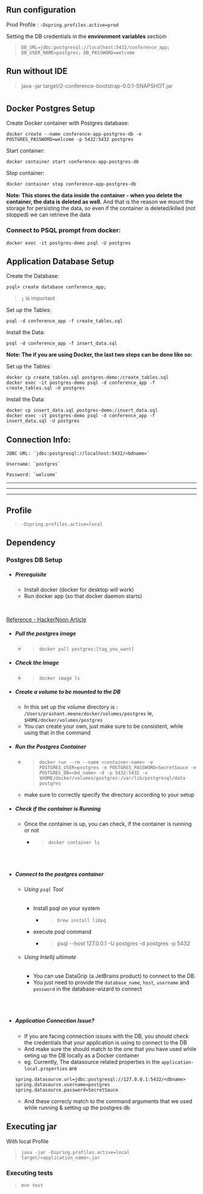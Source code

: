 ## Run configuration

Prod Profile :  `-Dspring.profiles.active=prod`

Setting the DB credentials in the **environment variables** sectioin
> `DB_URL=jdbc:postgresql://localhost:5432/conference_app; DB_USER_NAME=postgres; DB_PASSWORD=welcome`

## Run without IDE

> java -jar target/2-conference-bootstrap-0.0.1-SNAPSHOT.jar

#

## Docker Postgres Setup

Create Docker container with Postgres database:

    docker create --name conference-app-postgres-db -e POSTGRES_PASSWORD=welcome -p 5432:5432 postgres

Start container:

    docker container start conference-app-postgres-db

Stop container:

    docker container stop conference-app-postgres-db

**Note: This stores the data inside the container - when you delete the container, the data is
deleted as well.**
And that is the reason we mount the storage for persisting the data, so even if the container is
deleted/killed (not stopped) we can retrieve the data

### Connect to PSQL prompt from docker:

    docker exec -it postgres-demo psql -U postgres

## Application Database Setup

Create the Database:

    psql> create database conference_app;

> **`;`** is important

Set up the Tables:

    psql -d conference_app -f create_tables.sql

Install the Data:

    psql -d conference_app -f insert_data.sql

**Note: The if you are using Docker, the last two steps can be done like so:**

Set up the Tables:

    docker cp create_tables.sql postgres-demo:/create_tables.sql
    docker exec -it postgres-demo psql -d conference_app -f create_tables.sql -U postgres

Install the Data:

    docker cp insert_data.sql postgres-demo:/insert_data.sql
    docker exec -it postgres-demo psql -d conference_app -f insert_data.sql -U postgres

## Connection Info:

    JDBC URL: `jdbc:postgresql://localhost:5432/<bdname>`

    Username: `postgres`

    Password: `welcome`

------------
------------
------------

## Profile

> ```-Dspring.profiles.active=local```

## Dependency

### Postgres DB Setup

* ##### Prerequisite
  * Install docker (docker for desktop will work)
  * Run docker app (so that docker daemon starts)

<br>

[Reference - HackerNoon Article](https://hackernoon.com/dont-install-postgres-docker-pull-postgres-bee20e200198)

* ##### Pull the postgres image
  * > ``docker pull postgres:[tag_you_want]``
* ##### Check the Image
  * > ``docker image ls``

* ##### Create a volume to be mounted to the DB
  * In this set up the volume directory is : `/Users/prashant.meene/docker/volumes/postgres`
    ie, `$HOME/docker/volumes/postgres`
  * You can create your own, just make sure to be consistent, while using that in the command

* ##### Run the Postgres Container
  * > ``docker run --rm --name <container-name> -e POSTGRES_USER=postgres -e POSTGRES_PASSWORD=SecretSauce -e POSTGRES_DB=<bd_name> -d -p 5432:5432 -v $HOME/docker/volumes/postgres:/var/lib/postgresql/data postgres``
  * make sure to correctly specify the directory according to your setup

* ##### Check if the container is Running
  * Once the container is up, you can check, if the container is running or not
    * > ``docker container ls``

<br>
<br>

* ##### Connect to the postgres container
  * ###### Using ``psql`` Tool
    * Install psql on your system
      *  > ``brew install libpq``
    * execute psql command
      * > psql --host 127.0.0.1 -U postgres -d postgres -p 5432
  * ###### Using Intellij ultimate
    * You can use DataGrip (a JetBrains product) to connect to the DB.
    * You just need to provide the `database_name`, `host`, `username` and `password` in the
      database-wizard to connect

<br>
<br>

* ##### Application Connection Issue?
  * If you are facing connection issues with the DB, you should check the credentials that your
    application is using to connect to the DB
  * And make sure the should match to the one that you have used while seting up the DB locally as a
    Docker container
  * eg. Currently, The datasource related properties in the `application-local.properties` are
  ```## PostgreSQL
  spring.datasource.url=jdbc:postgresql://127.0.0.1:5432/<dbname>
  spring.datasource.username=postgres
  spring.datasource.password=SecretSauce
  ```
  * And these correcly match to the command arguments that we used while running & setting up the
    postgres db

## Executing jar

With local Profile
> ```java -jar -Dspring.profiles.active=local  target/<application_name>.jar```

### Executing tests

> ```mvn test```
